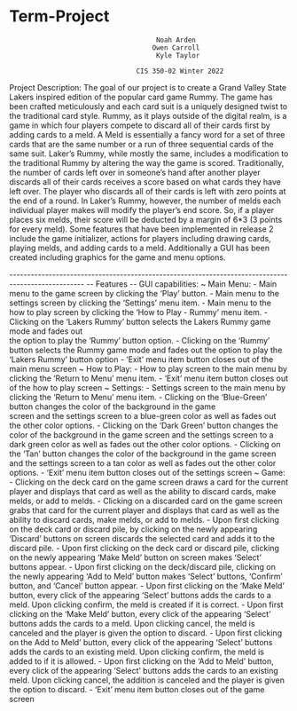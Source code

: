 # Term-Project

                                         Noah Arden
                                        Owen Carroll
                                         Kyle Taylor

                                    CIS 350-02 Winter 2022

Project Description:
The goal of our project is to create a Grand Valley State Lakers inspired edition of the
popular card game Rummy. The game has been crafted meticulously and each card suit is a uniquely designed twist to the traditional card style. Rummy, as it plays outside of the digital realm, is a game in which four players compete to discard all of their cards first by adding cards to a meld. A Meld is essentially a fancy word for a set of three cards that are the same number or a run of three sequential cards of the same suit. Laker’s Rummy, while mostly the same, includes a modification to the traditional Rummy by altering the way the game is scored. Traditionally, the number of cards left over in someone’s hand after another player discards all of their cards receives a score based on what cards they have left over. The player who discards all of their cards is left with zero points at the end of a round. In Laker’s Rummy, however, the number of melds each individual player makes will modify the player’s end score. So, if a player places six melds, their score will be deducted by a margin of 6\*3 (3 points for every meld).
Some features that have been implemented in release 2 include the game initializer,
actions for players including drawing cards, playing melds, and adding cards to a meld. Additionally a GUI has been created including graphics for the game and menu options.

--------------------------------------------------------------------------------------------------- -- Features --
GUI capabilities:
~ Main Menu: - Main menu to the game screen by clicking the ‘Play’ button. - Main menu to the settings screen by clicking the ‘Settings’ menu item. - Main menu to the how to play screen by clicking the ‘How to Play - Rummy’ menu item. - Clicking on the ‘Lakers Rummy’ button selects the Lakers Rummy game mode and fades out  
 the option to play the ‘Rummy’ button option. - Clicking on the ‘Rummy’ button selects the Rummy game mode and fades out the option to
play the ‘Lakers Rummy’ button option - ‘Exit’ menu item button closes out of the main menu screen
~ How to Play: - How to play screen to the main menu by clicking the ‘Return to Menu’ menu item. - ‘Exit’ menu item button closes out of the how to play screen
~ Settings: - Settings screen to the main menu by clicking the ‘Return to Menu’ menu item. - Clicking on the ‘Blue-Green’ button changes the color of the background in the game  
 screen and the settings screen to a blue-green color as well as fades out the other color options. - Clicking on the ‘Dark Green’ button changes the color of the background in the game
screen and the settings screen to a dark green color as well as fades out the other color options. - Clicking on the ‘Tan’ button changes the color of the background in the game screen and
the settings screen to a tan color as well as fades out the other color options. - ‘Exit’ menu item button closes out of the settings screen
~ Game: - Clicking on the deck card on the game screen draws a card for the current player and
displays that card as well as the ability to discard cards, make melds, or add to melds. - Clicking on a discarded card on the game screen grabs that card for the current player
and displays that card as well as the ability to discard cards, make melds, or add to melds. - Upon first clicking on the deck card or discard pile, by clicking on the newly appearing
‘Discard’ buttons on screen discards the selected card and adds it to the discard pile. - Upon first clicking on the deck card or discard pile, clicking on the newly appearing
‘Make Meld’ button on screen makes ‘Select’ buttons appear. - Upon first clicking on the deck/discard pile, clicking on the newly appearing ‘Add to
Meld’ button makes ‘Select’ buttons, ‘Confirm’ button, and ‘Cancel’ button appear. - Upon first clicking on the ‘Make Meld’ button, every click of the appearing ‘Select’
buttons adds the cards to a meld. Upon clicking confirm, the meld is created if it is correct. - Upon first clicking on the ‘Make Meld’ button, every click of the appearing ‘Select’
buttons adds the cards to a meld. Upon clicking cancel, the meld is canceled and the player is given the option to discard. - Upon first clicking on the Add to Meld’ button, every click of the appearing ‘Select’
buttons adds the cards to an existing meld. Upon clicking confirm, the meld is added to if it is allowed. - Upon first clicking on the ‘Add to Meld’ button, every click of the appearing ‘Select’
buttons adds the cards to an existing meld. Upon clicking cancel, the addition is canceled and the player is given the option to discard. - ‘Exit’ menu item button closes out of the game screen
